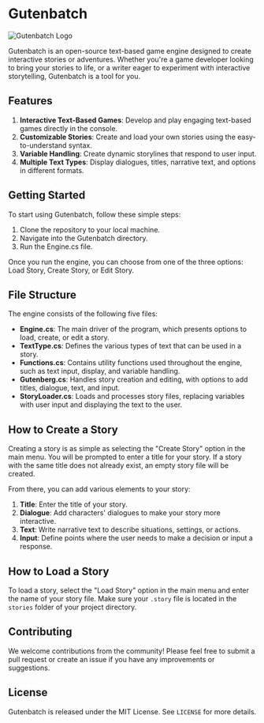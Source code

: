 # Gutenbatch

![Gutenbatch Logo](https://cdn.discordapp.com/attachments/1127253637001908225/1127253649194758265/image.png) 

Gutenbatch is an open-source text-based game engine designed to create interactive stories or adventures. Whether you're a game developer looking to bring your stories to life, or a writer eager to experiment with interactive storytelling, Gutenbatch is a tool for you.

## Features

1. **Interactive Text-Based Games**: Develop and play engaging text-based games directly in the console.
2. **Customizable Stories**: Create and load your own stories using the easy-to-understand syntax.
3. **Variable Handling**: Create dynamic storylines that respond to user input.
4. **Multiple Text Types**: Display dialogues, titles, narrative text, and options in different formats.

## Getting Started

To start using Gutenbatch, follow these simple steps:

1. Clone the repository to your local machine.
2. Navigate into the Gutenbatch directory.
3. Run the Engine.cs file.

Once you run the engine, you can choose from one of the three options: Load Story, Create Story, or Edit Story.

## File Structure

The engine consists of the following five files:

- **Engine.cs**: The main driver of the program, which presents options to load, create, or edit a story.
- **TextType.cs**: Defines the various types of text that can be used in a story.
- **Functions.cs**: Contains utility functions used throughout the engine, such as text input, display, and variable handling.
- **Gutenberg.cs**: Handles story creation and editing, with options to add titles, dialogue, text, and input.
- **StoryLoader.cs**: Loads and processes story files, replacing variables with user input and displaying the text to the user.

## How to Create a Story

Creating a story is as simple as selecting the "Create Story" option in the main menu. You will be prompted to enter a title for your story. If a story with the same title does not already exist, an empty story file will be created.

From there, you can add various elements to your story:

1. **Title**: Enter the title of your story.
2. **Dialogue**: Add characters' dialogues to make your story more interactive.
3. **Text**: Write narrative text to describe situations, settings, or actions.
4. **Input**: Define points where the user needs to make a decision or input a response.

## How to Load a Story

To load a story, select the "Load Story" option in the main menu and enter the name of your story file. Make sure your `.story` file is located in the `stories` folder of your project directory.

## Contributing

We welcome contributions from the community! Please feel free to submit a pull request or create an issue if you have any improvements or suggestions.

## License

Gutenbatch is released under the MIT License. See `LICENSE` for more details.
